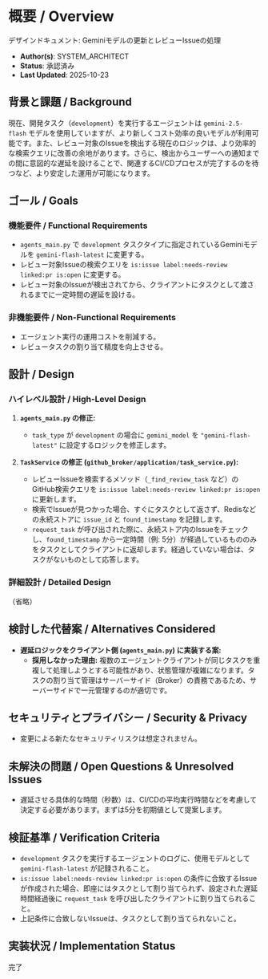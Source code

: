 # 概要 / Overview
デザインドキュメント: Geminiモデルの更新とレビューIssueの処理

- **Author(s)**: SYSTEM_ARCHITECT
- **Status**: 承認済み
- **Last Updated**: 2025-10-23

## 背景と課題 / Background

現在、開発タスク（`development`）を実行するエージェントは `gemini-2.5-flash` モデルを使用していますが、より新しくコスト効率の良いモデルが利用可能です。また、レビュー対象のIssueを検出する現在のロジックは、より効率的な検索クエリに改善の余地があります。さらに、検出からユーザーへの通知までの間に意図的な遅延を設けることで、関連するCI/CDプロセスが完了するのを待つなど、より安定した運用が可能になります。

## ゴール / Goals

### 機能要件 / Functional Requirements

- `agents_main.py` で `development` タスクタイプに指定されているGeminiモデルを `gemini-flash-latest` に変更する。
- レビュー対象Issueの検索クエリを `is:issue label:needs-review linked:pr is:open` に変更する。
- レビュー対象のIssueが検出されてから、クライアントにタスクとして渡されるまでに一定時間の遅延を設ける。

### 非機能要件 / Non-Functional Requirements

- エージェント実行の運用コストを削減する。
- レビュータスクの割り当て精度を向上させる。

## 設計 / Design

### ハイレベル設計 / High-Level Design

1.  **`agents_main.py` の修正:**
    - `task_type` が `development` の場合に `gemini_model` を `"gemini-flash-latest"` に設定するロジックを修正します。

2.  **`TaskService` の修正 (`github_broker/application/task_service.py`):**
    - レビューIssueを検索するメソッド（`_find_review_task` など）のGitHub検索クエリを `is:issue label:needs-review linked:pr is:open` に更新します。
    - 検索でIssueが見つかった場合、すぐにタスクとして返さず、Redisなどの永続ストアに `issue_id` と `found_timestamp` を記録します。
    - `request_task` が呼び出された際に、永続ストア内のIssueをチェックし、`found_timestamp` から一定時間（例: 5分）が経過しているもののみをタスクとしてクライアントに返却します。経過していない場合は、タスクがないものとして応答します。

### 詳細設計 / Detailed Design

（省略）

## 検討した代替案 / Alternatives Considered

- **遅延ロジックをクライアント側 (`agents_main.py`) に実装する案:**
    - **採用しなかった理由:** 複数のエージェントクライアントが同じタスクを重複して処理しようとする可能性があり、状態管理が複雑になります。タスクの割り当て管理はサーバーサイド（Broker）の責務であるため、サーバーサイドで一元管理するのが適切です。

## セキュリティとプライバシー / Security & Privacy

- 変更による新たなセキュリティリスクは想定されません。

## 未解決の問題 / Open Questions & Unresolved Issues

- 遅延させる具体的な時間（秒数）は、CI/CDの平均実行時間などを考慮して決定する必要があります。まずは5分を初期値として提案します。

## 検証基準 / Verification Criteria

- `development` タスクを実行するエージェントのログに、使用モデルとして `gemini-flash-latest` が記録されること。
- `is:issue label:needs-review linked:pr is:open` の条件に合致するIssueが作成された場合、即座にはタスクとして割り当てられず、設定された遅延時間経過後に `request_task` を呼び出したクライアントに割り当てられること。
- 上記条件に合致しないIssueは、タスクとして割り当てられないこと。

## 実装状況 / Implementation Status
完了